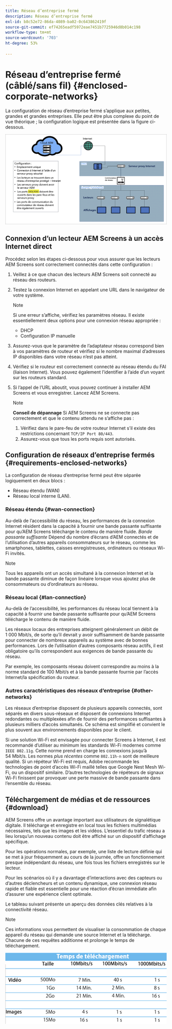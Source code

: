 ```yaml
---
title: Réseau d’entreprise fermé
description: Réseau d’entreprise fermé
exl-id: b8c52e72-86da-4089-ba02-0c643862419f
source-git-commit: ef74265eadf5972eae7451b7725946d8b014c198
workflow-type: tm+mt
source-wordcount: '703'
ht-degree: 53%

---
```


# Réseau d’entreprise fermé (câblé/sans fil) {#enclosed-corporate-networks}

La configuration de réseau d’entreprise fermé s’applique aux petites, grandes et grandes entreprises. Elle peut être plus complexe du point de vue théorique ; la configuration logique est présentée dans la figure ci-dessous.

![](/help/using/assets/enclosed-network-1.png)


## Connexion d’un lecteur AEM Screens à un accès Internet direct

Procédez selon les étapes ci-dessous pour vous assurer que les lecteurs AEM Screens sont correctement connectés dans cette configuration :

1. Veillez à ce que chacun des lecteurs AEM Screens soit connecté au réseau des routeurs.
1. Testez la connexion Internet en appelant une URL dans le navigateur de votre système.

   >[!NOTE]
   >Si une erreur s’affiche, vérifiez les paramètres réseau. Il existe essentiellement deux options pour une connexion réseau appropriée :
   >* DHCP
   >* Configuration IP manuelle

1. Assurez-vous que le paramètre de l’adaptateur réseau correspond bien à vos paramètres de routeur et vérifiez si le nombre maximal d’adresses IP disponibles dans votre réseau n’est pas atteint.

1. Vérifiez si le routeur est correctement connecté au réseau étendu du FAI (liaison Internet). Vous pouvez également l’identifier à l’aide d’un voyant sur les routeurs standard.
1. Si l’appel de l’URL aboutit, vous pouvez continuer à installer AEM Screens et vous enregistrer. Lancez AEM Screens.

   >[!NOTE]
   >**Conseil de dépannage**
   >Si AEM Screens ne se connecte pas correctement et que le contenu attendu ne s’affiche pas :
   >
   >1. Vérifiez dans le pare-feu de votre routeur Internet s’il existe des restrictions concernant `TCP/IP Port 80/443`.
   >1. Assurez-vous que tous les ports requis sont autorisés.

## Configuration de réseaux d’entreprise fermés {#requirements-enclosed-networks}

La configuration de réseau d’entreprise fermé peut être séparée logiquement en deux blocs :

* Réseau étendu (WAN)
* Réseau local interne (LAN).

### Réseau étendu {#wan-connection}

Au-delà de l’accessibilité du réseau, les performances de la connexion Internet résident dans la capacité à fournir une bande passante suffisante pour qu’AEM Screens télécharge le contenu de manière fluide.
*Bande passante suffisante* Dépend du nombre d’écrans d’AEM connectés et de l’utilisation d’autres appareils consommateurs sur le réseau, comme les smartphones, tablettes, caisses enregistreuses, ordinateurs ou réseaux Wi-Fi invités.

>[!NOTE]
>
>Tous les appareils ont un accès simultané à la connexion Internet et la bande passante diminue de façon linéaire lorsque vous ajoutez plus de consommateurs ou d’ordinateurs au réseau.

### Réseau local {#lan-connection}

Au-delà de l’accessibilité, les performances du réseau local tiennent à la capacité à fournir une bande passante suffisante pour qu’AEM Screens télécharge le contenu de manière fluide.

Les réseaux locaux des entreprises atteignent généralement un débit de 1 000 Mbit/s, de sorte qu’il devrait y avoir suffisamment de bande passante pour connecter de nombreux appareils au système avec de bonnes performances. Lors de l’utilisation d’autres composants réseau actifs, il est obligatoire qu’ils correspondent aux exigences de bande passante du réseau.

Par exemple, les composants réseau doivent correspondre au moins à la norme standard de 100 Mbit/s et à la bande passante fournie par l’accès Internet/la spécification du routeur.

### Autres caractéristiques des réseaux d’entreprise {#other-networks}

Les réseaux d’entreprise disposent de plusieurs appareils connectés, sont séparés en divers sous-réseaux et disposent de connexions Internet redondantes ou multiplexées afin de fournir des performances suffisantes à plusieurs milliers d’accès simultanés.
Ce schéma est simplifié et convient le plus souvent aux environnements disponibles pour le client.

Si une solution Wi-Fi est envisagée pour connecter Screens à Internet, il est recommandé d’utiliser au minimum les standards Wi-Fi modernes comme `IEEE 802.11g`. Cette norme prend en charge les connexions jusqu’à 54 Mbit/s. Les normes *plus récentes* comme `802.11h-n` sont de meilleure qualité. Si un répéteur Wi-Fi est requis, Adobe recommande les technologies de point d’accès Wi-Fi maillé telles que Google Nest Mesh Wi-Fi, ou un dispositif similaire.
D’autres technologies de répéteurs de signaux Wi-Fi finissent par provoquer une perte massive de bande passante dans l’ensemble du réseau.

## Téléchargement de médias et de ressources {#download}

AEM Screens offre un avantage important aux utilisateurs de signalétique digitale. Il télécharge et enregistre en local tous les fichiers multimédias nécessaires, tels que les images et les vidéos. L’essentiel du trafic réseau a lieu lorsqu’un nouveau contenu doit être affiché sur un dispositif d’affichage spécifique.

Pour les opérations normales, par exemple, une liste de lecture définie qui se met à jour fréquemment au cours de la journée, offre un fonctionnement presque indépendant du réseau, une fois tous les fichiers enregistrés sur le lecteur.

Pour les scénarios où il y a davantage d’interactions avec des capteurs ou d’autres déclencheurs et un contenu dynamique, une connexion réseau rapide et fiable est essentielle pour une réaction d’écran immédiate afin d’assurer une expérience client optimale.

Le tableau suivant présente un aperçu des données clés relatives à la connectivité réseau.

>[!NOTE]
>Ces informations vous permettent de visualiser la consommation de chaque appareil du réseau qui demande une source Internet et la télécharge. Chacune de ces requêtes additionne et prolonge le temps de téléchargement.

![](/help/using/assets/enclosed-network-download.png)
